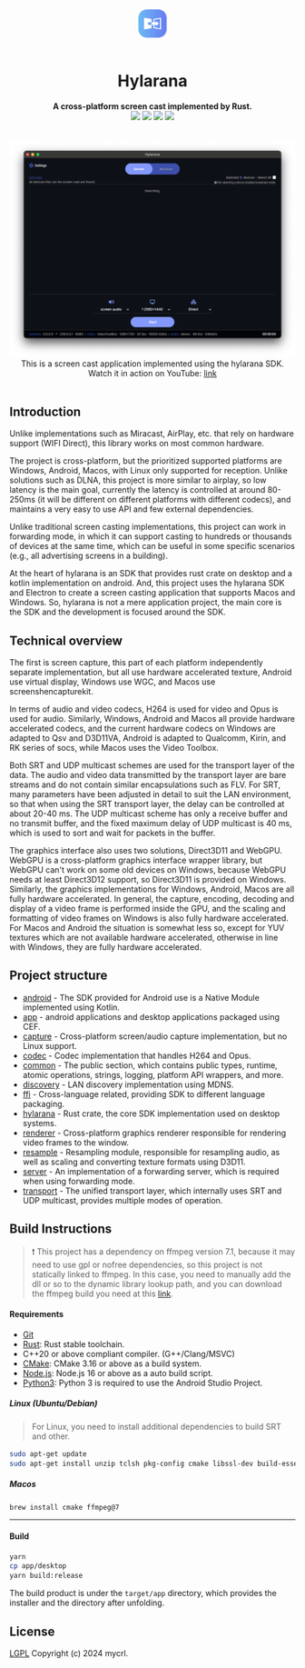 <!--lint disable no-literal-urls-->
<div align="center">
    <img src="./logo.png" width="50px"/>
    <br>
    <br>
    <h1>Hylarana</h1>
</div>
<div align="center">
    <strong>A cross-platform screen cast implemented by Rust.</strong>
</div>
<div align="center">
    <img src="https://img.shields.io/github/actions/workflow/status/mycrl/hylarana/release.yml"/>
    <img src="https://img.shields.io/github/license/mycrl/hylarana"/>
    <img src="https://img.shields.io/github/issues/mycrl/hylarana"/>
    <img src="https://img.shields.io/github/stars/mycrl/hylarana"/>
</div>
<br/>
<br/>
<div align="center">
    <img src="./app.png"/>
    <span>This is a screen cast application implemented using the hylarana SDK.</span>
</div>
<div align="center">
    <span>Watch it in action on YouTube:</span>
    <a href="https://youtu.be/AkW3eRlKl1U">link</a>
</div>
<br/>

## Introduction

Unlike implementations such as Miracast, AirPlay, etc. that rely on hardware support (WIFI Direct), this library works on most common hardware.

The project is cross-platform, but the prioritized supported platforms are Windows, Android, Macos, with Linux only supported for reception. Unlike solutions such as DLNA, this project is more similar to airplay, so low latency is the main goal, currently the latency is controlled at around 80-250ms (it will be different on different platforms with different codecs), and maintains a very easy to use API and few external dependencies.

Unlike traditional screen casting implementations, this project can work in forwarding mode, in which it can support casting to hundreds or thousands of devices at the same time, which can be useful in some specific scenarios (e.g., all advertising screens in a building).

At the heart of hylarana is an SDK that provides rust crate on desktop and a kotlin implementation on android. And, this project uses the hylarana SDK and Electron to create a screen casting application that supports Macos and Windows. So, hylarana is not a mere application project, the main core is the SDK and the development is focused around the SDK.

## Technical overview

The first is screen capture, this part of each platform independently separate implementation, but all use hardware accelerated texture, Android use virtual display, Windows use WGC, and Macos use screenshencapturekit.

In terms of audio and video codecs, H264 is used for video and Opus is used for audio. Similarly, Windows, Android and Macos all provide hardware accelerated codecs, and the current hardware codecs on Windows are adapted to Qsv and D3D11VA, Android is adapted to Qualcomm, Kirin, and RK series of socs, while Macos uses the Video Toolbox.

Both SRT and UDP multicast schemes are used for the transport layer of the data. The audio and video data transmitted by the transport layer are bare streams and do not contain similar encapsulations such as FLV. For SRT, many parameters have been adjusted in detail to suit the LAN environment, so that when using the SRT transport layer, the delay can be controlled at about 20-40 ms. The UDP multicast scheme has only a receive buffer and no transmit buffer, and the fixed maximum delay of UDP multicast is 40 ms, which is used to sort and wait for packets in the buffer.

The graphics interface also uses two solutions, Direct3D11 and WebGPU. WebGPU is a cross-platform graphics interface wrapper library, but WebGPU can't work on some old devices on Windows, because WebGPU needs at least Direct3D12 support, so Direct3D11 is provided on Windows. Similarly, the graphics implementations for Windows, Android, Macos are all fully hardware accelerated. In general, the capture, encoding, decoding and display of a video frame is performed inside the GPU, and the scaling and formatting of video frames on Windows is also fully hardware accelerated. For Macos and Android the situation is somewhat less so, except for YUV textures which are not available hardware accelerated, otherwise in line with Windows, they are fully hardware accelerated.

## Project structure

-   [android](./android) - The SDK provided for Android use is a Native Module implemented using Kotlin.
-   [app](./app) - android applications and desktop applications packaged using CEF.
-   [capture](./capture) - Cross-platform screen/audio capture implementation, but no Linux support.
-   [codec](./codec) - Codec implementation that handles H264 and Opus.
-   [common](./common) - The public section, which contains public types, runtime, atomic operations, strings, logging, platform API wrappers, and more.
-   [discovery](./discovery) - LAN discovery implementation using MDNS.
-   [ffi](./ffi) - Cross-language related, providing SDK to different language packaging.
-   [hylarana](./hylarana) - Rust crate, the core SDK implementation used on desktop systems.
-   [renderer](./renderer) - Cross-platform graphics renderer responsible for rendering video frames to the window.
-   [resample](./resample) - Resampling module, responsible for resampling audio, as well as scaling and converting texture formats using D3D11.
-   [server](./server) - An implementation of a forwarding server, which is required when using forwarding mode.
-   [transport](./transport) - The unified transport layer, which internally uses SRT and UDP multicast, provides multiple modes of operation.

## Build Instructions

> ❗ This project has a dependency on ffmpeg version 7.1, because it may need to use gpl or nofree dependencies, so this project is not statically linked to ffmpeg. In this case, you need to manually add the dll or so to the dynamic library lookup path, and you can download the ffmpeg build you need at this [link](https://github.com/mycrl/ffmpeg-rs/releases).

#### Requirements

-   [Git](https://git-scm.com/downloads)
-   [Rust](https://www.rust-lang.org/tools/install): Rust stable toolchain.
-   C++20 or above compliant compiler. (G++/Clang/MSVC)
-   [CMake](https://cmake.org/download/): CMake 3.16 or above as a build system.
-   [Node.js](https://nodejs.org/en/download): Node.js 16 or above as a auto build script.
-   [Python3](https://www.python.org/downloads/): Python 3 is required to use the Android Studio Project.

##### Linux (Ubuntu/Debian)

> For Linux, you need to install additional dependencies to build SRT and other.

```sh
sudo apt-get update
sudo apt-get install unzip tclsh pkg-config cmake libssl-dev build-essential libasound2-dev
```

##### Macos

```sh
brew install cmake ffmpeg@7
```

---

#### Build

```sh
yarn
cp app/desktop
yarn build:release
```

The build product is under the `target/app` directory, which provides the installer and the directory after unfolding.

## License

[LGPL](./LICENSE) Copyright (c) 2024 mycrl.
